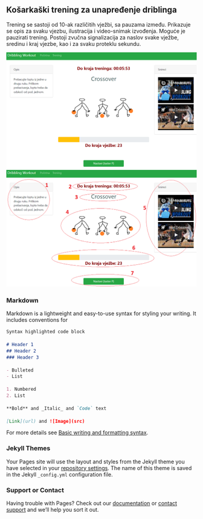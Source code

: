 ## Košarkaški trening za unapređenje driblinga

Trening se sastoji od 10-ak različitih vježbi, sa pauzama između. Prikazuje se opis za svaku vjezbu, ilustracija i video-snimak izvođenja. Moguće je pauzirati trening. Postoji zvučna signalizacija za naslov svake vježbe, sredinu i kraj vjezbe, kao i za svaku proteklu sekundu.

![Slika aplikacije](/docs/assets/images/slika.png)
![Slika aplikacije](/docs/assets/images/slika2.png)

### Markdown

Markdown is a lightweight and easy-to-use syntax for styling your writing. It includes conventions for

```markdown
Syntax highlighted code block

# Header 1
## Header 2
### Header 3

- Bulleted
- List

1. Numbered
2. List

**Bold** and _Italic_ and `Code` text

[Link](url) and ![Image](src)
```

For more details see [Basic writing and formatting syntax](https://docs.github.com/en/github/writing-on-github/getting-started-with-writing-and-formatting-on-github/basic-writing-and-formatting-syntax).

### Jekyll Themes

Your Pages site will use the layout and styles from the Jekyll theme you have selected in your [repository settings](https://github.com/bolo-med/dribbling-workout/settings/pages). The name of this theme is saved in the Jekyll `_config.yml` configuration file.

### Support or Contact

Having trouble with Pages? Check out our [documentation](https://docs.github.com/categories/github-pages-basics/) or [contact support](https://support.github.com/contact) and we’ll help you sort it out.
